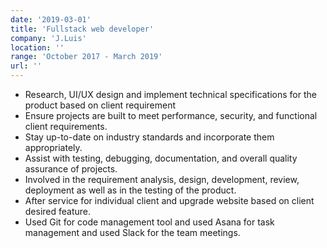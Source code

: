 ```yaml
---
date: '2019-03-01'
title: 'Fullstack web developer'
company: 'J.Luis'
location: ''
range: 'October 2017 - March 2019'
url: ''
---
```


-	Research, UI/UX design and implement technical specifications for the product based on client requirement
-	Ensure projects are built to meet performance, security, and functional client requirements.
-	Stay up-to-date on industry standards and incorporate them appropriately.
-	Assist with testing, debugging, documentation, and overall quality assurance of projects.
-	Involved in the requirement analysis, design, development, review, deployment as well as in the testing of the product.
-	After service for individual client and upgrade website based on client desired feature.
-	Used Git for code management tool and used Asana for task management and used Slack for the team meetings.
